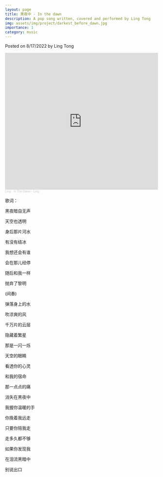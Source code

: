 ```yaml
---
layout: page
title: 黑夜中 - In the dawn
description: A pop song written, covered and performed by Ling Tong
img: assets/img/project/darkest_before_dawn.jpg
importance: 1
category: music
---
```


Posted on 8/17/2022 by Ling Tong

<iframe width="100%" height="450" scrolling="no" frameborder="no" allow="autoplay" src="https://w.soundcloud.com/player/?url=https%3A//api.soundcloud.com/tracks/1355488963&color=%23090b10&auto_play=false&hide_related=false&show_comments=true&show_user=true&show_reposts=false&show_teaser=true&visual=true"></iframe><div style="font-size: 10px; color: #cccccc;line-break: anywhere;word-break: normal;overflow: hidden;white-space: nowrap;text-overflow: ellipsis; font-family: Interstate,Lucida Grande,Lucida Sans Unicode,Lucida Sans,Garuda,Verdana,Tahoma,sans-serif;font-weight: 100;"><a href="https://soundcloud.com/user-142915469" title="Ling" target="_blank" style="color: #cccccc; text-decoration: none;">Ling</a> · <a href="https://soundcloud.com/user-142915469/in-the-dawn-ling" title="In The Dawn - Ling" target="_blank" style="color: #cccccc; text-decoration: none;">In The Dawn - Ling</a></div>


歌词：

黑夜暗自无声

天空也透明

身后那片河水

有没有结冰

我想还会有谁

会在那儿经停

随后和我一样

抛弃了黎明

(间奏)

弹落身上的水

吹凉爽的风

千万片的云层

隐藏着繁星

那是一闪一烁

天空的眼睛

看透你的心灵

和我的宿命

那一点点的痛

消失在黑夜中

我握你温暖的手

你挽着我远走

只要你陪我走

走多久都不够

如果你发现我

在泪流黑暗中

别说出口
